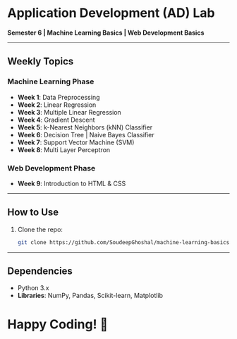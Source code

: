 # Application Development (AD) Lab 
**Semester 6 | Machine Learning Basics | Web Development Basics**  

---

## Weekly Topics  

### **Machine Learning Phase**
- **Week 1**: Data Preprocessing  
- **Week 2**: Linear Regression  
- **Week 3**: Multiple Linear Regression  
- **Week 4**: Gradient Descent  
- **Week 5**: k-Nearest Neighbors (kNN) Classifier  
- **Week 6**: Decision Tree | Naive Bayes Classifier  
- **Week 7**: Support Vector Machine (SVM)
- **Week 8**: Multi Layer Perceptron

### **Web Development Phase**  
- **Week 9**: Introduction to HTML & CSS

---

## How to Use  
1. Clone the repo:  
   ```bash  
   git clone https://github.com/SoudeepGhoshal/machine-learning-basics.git

---

## Dependencies
- Python 3.x
- **Libraries**: NumPy, Pandas, Scikit-learn, Matplotlib

# Happy Coding! 🚀
